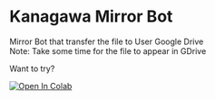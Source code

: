 # Kanagawa Mirror Bot

Mirror Bot that transfer the file to User Google Drive <br />
Note: Take some time for the file to appear in GDrive

Want to try? <br />

[![Open In Colab](https://colab.research.google.com/assets/colab-badge.svg)](https://colab.research.google.com/github/LoggingNewMemory/KanagawaMirrorBot/blob/main/bot.ipynb)
